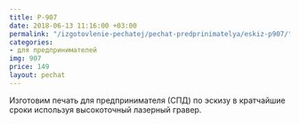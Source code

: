 ```yaml
---
title: P-907
date: 2018-06-13 11:16:00 +03:00
permalink: "/izgotovlenie-pechatej/pechat-predprinimatelya/eskiz-p907/"
categories:
- для предпринимателей
img: 907
price: 149
layout: pechat
---
```


Изготовим печать для предпринимателя (СПД) по эскизу в кратчайшие сроки используя высокоточный лазерный гравер.

